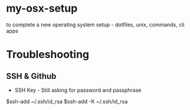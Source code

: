 # my-osx-setup
to complete a new operating system setup - dotfiles, unix, commands, cli apps



# Troubleshooting 
## SSH & Github 
- SSH Key - Still asking for password and passphrase

$ssh-add ~/.ssh/id_rsa
$ssh-add -K ~/.ssh/id_rsa